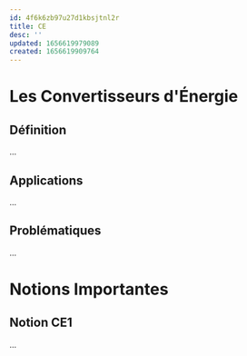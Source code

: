 ```yaml
---
id: 4f6k6zb97u27d1kbsjtnl2r
title: CE
desc: ''
updated: 1656619979089
created: 1656619909764
---
```


# Les Convertisseurs d'Énergie

## Définition

...

## Applications

...

## Problématiques

...

# Notions Importantes

## Notion CE1

...